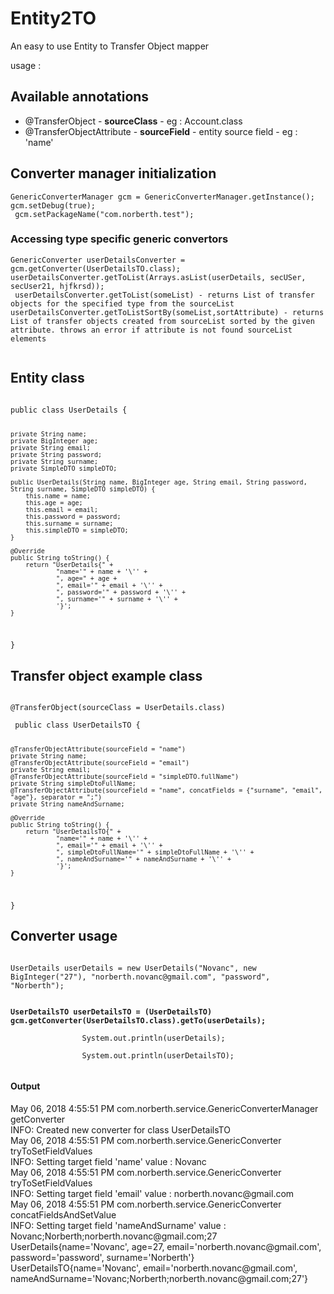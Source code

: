 # Entity2TO

An easy to use Entity to Transfer Object mapper


usage : 

<h2>Available annotations </h2>
<ul>
<li> @TransferObject - <b>sourceClass</b> - eg : Account.class</li>
<li> @TransferObjectAttribute - <b>sourceField</b> - entity source field - eg : 'name'</li>
</ul>

<h2>Converter manager initialization</h2>
        <code>GenericConverterManager gcm = GenericConverterManager.getInstance();</code><br/>
        <code>gcm.setDebug(true);</code><br/>
        <code> gcm.setPackageName("com.norberth.test"); </code><br/>

<h3> Accessing type specific generic convertors </h3>
       <code>GenericConverter userDetailsConverter = gcm.getConverter(UserDetailsTO.class);</code><br/>
       <code>userDetailsConverter.getToList(Arrays.asList(userDetails, secUSer, secUser21, hjfkrsd));</code><br/>
       <code> <span>userDetailsConverter.getToList(someList) - returns List of transfer objects for the specified type from the sourceList </span></code><br/>
        <code><span>userDetailsConverter.getToListSortBy(someList,sortAttribute) - returns List of transfer objects created from sourceList sorted by the given attribute. throws an error if attribute is not found sourceList elements </span>
        </code><br/>
</code>
<h2> Entity class </h2>
<code>
public class UserDetails {

    private String name;
    private BigInteger age;
    private String email;
    private String password;
    private String surname;
    private SimpleDTO simpleDTO;

    public UserDetails(String name, BigInteger age, String email, String password, String surname, SimpleDTO simpleDTO) {
        this.name = name;
        this.age = age;
        this.email = email;
        this.password = password;
        this.surname = surname;
        this.simpleDTO = simpleDTO;
    }

    @Override
    public String toString() {
        return "UserDetails{" +
                "name='" + name + '\'' +
                ", age=" + age +
                ", email='" + email + '\'' +
                ", password='" + password + '\'' +
                ", surname='" + surname + '\'' +
                '}';
    }
}
</code>
<h2> Transfer object example class </h2>
<code>
@TransferObject(sourceClass = UserDetails.class)
<br/> public class UserDetailsTO {

    @TransferObjectAttribute(sourceField = "name")
    private String name;
    @TransferObjectAttribute(sourceField = "email")
    private String email;
    @TransferObjectAttribute(sourceField = "simpleDTO.fullName")
    private String simpleDtoFullName;
    @TransferObjectAttribute(sourceField = "name", concatFields = {"surname", "email", "age"}, separator = ";")
    private String nameAndSurname;

    @Override
    public String toString() {
        return "UserDetailsTO{" +
                "name='" + name + '\'' +
                ", email='" + email + '\'' +
                ", simpleDtoFullName='" + simpleDtoFullName + '\'' +
                ", nameAndSurname='" + nameAndSurname + '\'' +
                '}';
    }
}
</code>

<h2> Converter usage </h2>
<code>
UserDetails userDetails = new UserDetails("Novanc", new BigInteger("27"), "norberth.novanc@gmail.com", "password", "Norberth");
<b>
<br/>UserDetailsTO userDetailsTO = (UserDetailsTO) gcm.getConverter(UserDetailsTO.class).getTo(userDetails);
</b>
                System.out.println(userDetails);
<br>                System.out.println(userDetailsTO);
                </code>
                
<h4>Output </h4>

<div>May 06, 2018 4:55:51 PM com.norberth.service.GenericConverterManager getConverter</div>
 <div> INFO:  Created new converter for class UserDetailsTO</div>
<div>May 06, 2018 4:55:51 PM com.norberth.service.GenericConverter tryToSetFieldValues</div>
<div>INFO: Setting target field 'name' value : Novanc</div>
<div>May 06, 2018 4:55:51 PM com.norberth.service.GenericConverter tryToSetFieldValues</div>
<div>INFO: Setting target field 'email' value : norberth.novanc@gmail.com</div>
<div>May 06, 2018 4:55:51 PM com.norberth.service.GenericConverter concatFieldsAndSetValue</div>
<div>INFO: Setting target field 'nameAndSurname' value : Novanc;Norberth;norberth.novanc@gmail.com;27</div>
<div>UserDetails{name='Novanc', age=27, email='norberth.novanc@gmail.com', password='password', surname='Norberth'}</div>
<div>UserDetailsTO{name='Novanc', email='norberth.novanc@gmail.com', nameAndSurname='Novanc;Norberth;norberth.novanc@gmail.com;27'}
